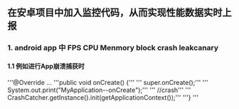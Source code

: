## 在安卓项目中加入监控代码，从而实现性能数据实时上报
### 1. android app 中 FPS  CPU Menmory block crash leakcanary
#### 1.1 例如进行App崩溃捕获时

'''@Override ...
'''public void onCreate() {'''
'''    super.onCreate();'''
'''    System.out.print("MyApplication--onCreate");'''
'''    //crash'''
'''    CrashCatcher.getInstance().init(getApplicationContext());'''
'''} '''

